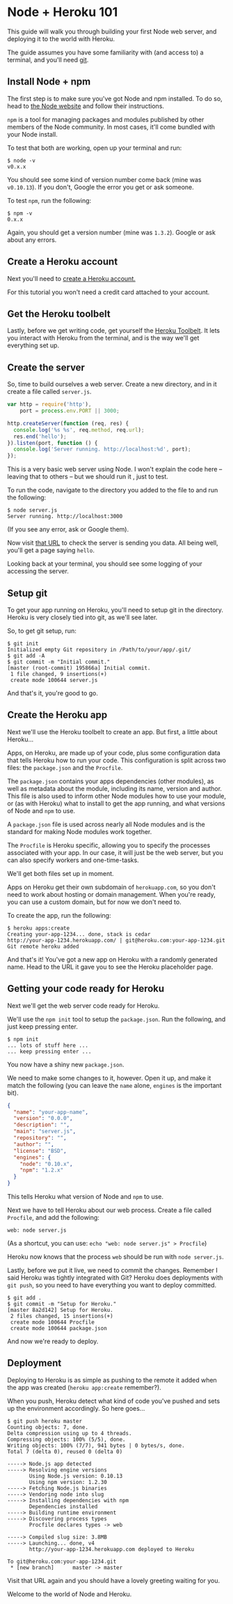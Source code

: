 # Node + Heroku 101

This guide will walk you through building your first Node web server, and deploying it to the world with Heroku.

The guide assumes you have some familiarity with (and access to) a terminal, and you'll need [git](http://git-scm.com/).

## Install Node + npm

The first step is to make sure you've got Node and npm installed. To do so, head to [the Node website](http://nodejs.org/) and follow their instructions.

`npm` is a tool for managing packages and modules published by other members of the Node community. In most cases, it'll come bundled with your Node install.

To test that both are working, open up your terminal and run:

```shell
$ node -v
v0.x.x
```

You should see some kind of version number come back (mine was `v0.10.13`). If you don't, Google the error you get or ask someone.

To test `npm`, run the following:

```shell
$ npm -v
0.x.x
```

Again, you should get a version number (mine was `1.3.2`). Google or ask about any errors.

## Create a Heroku account

Next you'll need to [create a Heroku account.](http://id.heroku.com/signup)

For this tutorial you won't need a credit card attached to your account.

## Get the Heroku toolbelt

Lastly, before we get writing code, get yourself the [Heroku Toolbelt](https://toolbelt.heroku.com/). It lets you interact with Heroku from the terminal, and is the way we'll get everything set up.

## Create the server

So, time to build ourselves a web server. Create a new directory, and in it create a file called `server.js`.

```javascript
var http = require('http'),
    port = process.env.PORT || 3000;

http.createServer(function (req, res) {
  console.log('%s %s', req.method, req.url);
  res.end('hello');
}).listen(port, function () {
  console.log('Server running. http://localhost:%d', port);
});
```

This is a very basic web server using Node. I won't explain the code here – leaving that to others – but we should run it , just to test.

To run the code, navigate to the directory you added to the file to and run the following:

```shell
$ node server.js
Server running. http://localhost:3000
```

(If you see any error, ask or Google them).

Now visit [that URL](http://localhost:3000) to check the server is sending you data. All being well, you'll get a page saying `hello`.

Looking back at your terminal, you should see some logging of your accessing the server.

## Setup git

To get your app running on Heroku, you'll need to setup git in the directory. Heroku is very closely tied into git, as we'll see later.

So, to get git setup, run:

```shell
$ git init
Initialized empty Git repository in /Path/to/your/app/.git/
$ git add -A
$ git commit -m "Initial commit."
[master (root-commit) 195866a] Initial commit.
 1 file changed, 9 insertions(+)
 create mode 100644 server.js
```

And that's it, you're good to go.

## Create the Heroku app

Next we'll use the Heroku toolbelt to create an app. But first, a little about Heroku...

Apps, on Heroku, are made up of your code, plus some configuration data that tells Heroku how to run your code. This configuration is split across two files: the `package.json` and the `Procfile`.

The `package.json` contains your apps dependencies (other modules), as well as metadata about the module, including its name, version and author. This file is also used to inform other Node modules how to use your module, or (as with Heroku) what to install to get the app running, and what versions of Node and `npm` to use.

A `package.json` file is used across nearly all Node modules and is the standard for making Node modules work together.

The `Procfile` is Heroku specific, allowing you to specify the processes associated with your app. In our case, it will just be the web server, but you can also specify workers and one-time-tasks.

We'll get both files set up in moment.

Apps on Heroku get their own subdomain of `herokuapp.com`, so you don't need to work about hosting or domain management. When you're ready, you can use a custom domain, but for now we don't need to.

To create the app, run the following:

```shell
$ heroku apps:create
Creating your-app-1234... done, stack is cedar
http://your-app-1234.herokuapp.com/ | git@heroku.com:your-app-1234.git
Git remote heroku added
```

And that's it! You've got a new app on Heroku with a randomly generated name. Head to the URL it gave you to see the Heroku placeholder page.

## Getting your code ready for Heroku

Next we'll get the web server code ready for Heroku.

We'll use the `npm init` tool to setup the `package.json`. Run the following, and just keep pressing enter.

```shell
$ npm init
... lots of stuff here ...
... keep pressing enter ...
```

You now have a shiny new `package.json`.

We need to make some changes to it, however. Open it up, and make it match the following (you can leave the `name` alone, `engines` is the important bit).

```json
{
  "name": "your-app-name",
  "version": "0.0.0",
  "description": "",
  "main": "server.js",
  "repository": "",
  "author": "",
  "license": "BSD",
  "engines": {
    "node": "0.10.x",
    "npm": "1.2.x"
  }
}
```

This tells Heroku what version of Node and `npm` to use.

Next we have to tell Heroku about our web process. Create a file called `Procfile`, and add the following:

```
web: node server.js
```

(As a shortcut, you can use: `echo "web: node server.js" > Procfile`)

Heroku now knows that the process `web` should be run with `node server.js`.

Lastly, before we put it live, we need to commit the changes. Remember I said Heroku was tightly integrated with Git? Heroku does deployments with `git push`, so you need to have everything you want to deploy committed.

```shell
$ git add .
$ git commit -m "Setup for Heroku."
[master 8a2d142] Setup for Heroku.
 2 files changed, 15 insertions(+)
 create mode 100644 Procfile
 create mode 100644 package.json
```

And now we're ready to deploy.

## Deployment

Deploying to Heroku is as simple as pushing to the remote it added when the app was created (`heroku app:create` remember?).

When you push, Heroku detect what kind of code you've pushed and sets up the environment accordingly. So here goes...

```shell
$ git push heroku master
Counting objects: 7, done.
Delta compression using up to 4 threads.
Compressing objects: 100% (5/5), done.
Writing objects: 100% (7/7), 941 bytes | 0 bytes/s, done.
Total 7 (delta 0), reused 0 (delta 0)

-----> Node.js app detected
-----> Resolving engine versions
       Using Node.js version: 0.10.13
       Using npm version: 1.2.30
-----> Fetching Node.js binaries
-----> Vendoring node into slug
-----> Installing dependencies with npm
       Dependencies installed
-----> Building runtime environment
-----> Discovering process types
       Procfile declares types -> web

-----> Compiled slug size: 3.8MB
-----> Launching... done, v4
       http://your-app-1234.herokuapp.com deployed to Heroku

To git@heroku.com:your-app-1234.git
 * [new branch]      master -> master
```

Visit that URL again and you should have a lovely greeting waiting for you.

Welcome to the world of Node and Heroku.